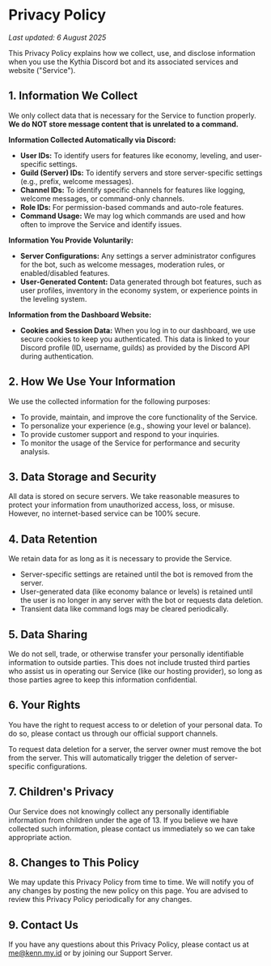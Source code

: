# Privacy Policy

_Last updated: 6 August 2025_

This Privacy Policy explains how we collect, use, and disclose information when you use the Kythia Discord bot and its associated services and website ("Service").

## 1. Information We Collect

We only collect data that is necessary for the Service to function properly. **We do NOT store message content that is unrelated to a command.**

**Information Collected Automatically via Discord:**

- **User IDs:** To identify users for features like economy, leveling, and user-specific settings.
- **Guild (Server) IDs:** To identify servers and store server-specific settings (e.g., prefix, welcome messages).
- **Channel IDs:** To identify specific channels for features like logging, welcome messages, or command-only channels.
- **Role IDs:** For permission-based commands and auto-role features.
- **Command Usage:** We may log which commands are used and how often to improve the Service and identify issues.

**Information You Provide Voluntarily:**

- **Server Configurations:** Any settings a server administrator configures for the bot, such as welcome messages, moderation rules, or enabled/disabled features.
- **User-Generated Content:** Data generated through bot features, such as user profiles, inventory in the economy system, or experience points in the leveling system.

**Information from the Dashboard Website:**

- **Cookies and Session Data:** When you log in to our dashboard, we use secure cookies to keep you authenticated. This data is linked to your Discord profile (ID, username, guilds) as provided by the Discord API during authentication.

## 2. How We Use Your Information

We use the collected information for the following purposes:

- To provide, maintain, and improve the core functionality of the Service.
- To personalize your experience (e.g., showing your level or balance).
- To provide customer support and respond to your inquiries.
- To monitor the usage of the Service for performance and security analysis.

## 3. Data Storage and Security

All data is stored on secure servers. We take reasonable measures to protect your information from unauthorized access, loss, or misuse. However, no internet-based service can be 100% secure.

## 4. Data Retention

We retain data for as long as it is necessary to provide the Service.

- Server-specific settings are retained until the bot is removed from the server.
- User-generated data (like economy balance or levels) is retained until the user is no longer in any server with the bot or requests data deletion.
- Transient data like command logs may be cleared periodically.

## 5. Data Sharing

We do not sell, trade, or otherwise transfer your personally identifiable information to outside parties. This does not include trusted third parties who assist us in operating our Service (like our hosting provider), so long as those parties agree to keep this information confidential.

## 6. Your Rights

You have the right to request access to or deletion of your personal data. To do so, please contact us through our official support channels.

To request data deletion for a server, the server owner must remove the bot from the server. This will automatically trigger the deletion of server-specific configurations.

## 7. Children's Privacy

Our Service does not knowingly collect any personally identifiable information from children under the age of 13. If you believe we have collected such information, please contact us immediately so we can take appropriate action.

## 8. Changes to This Policy

We may update this Privacy Policy from time to time. We will notify you of any changes by posting the new policy on this page. You are advised to review this Privacy Policy periodically for any changes.

## 9. Contact Us

If you have any questions about this Privacy Policy, please contact us at [me@kenn.my.id](mailto:me@kenn.my.id) or by joining our Support Server.

